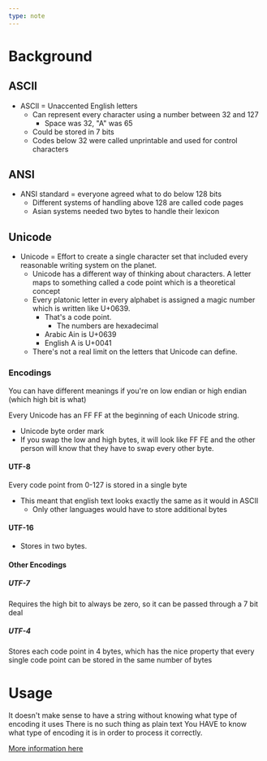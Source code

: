 ```yaml
---
type: note
---
```

# Background
## ASCII
- ASCII = Unaccented English letters
	- Can represent every character using a number between 32 and 127
		- Space was 32, "A" was 65
	- Could be stored in 7 bits
	- Codes below 32 were called unprintable and used for control characters

## ANSI
- ANSI standard = everyone agreed what to do below 128 bits
	- Different systems of handling above 128 are called code pages
	- Asian systems needed two bytes to handle their lexicon

## Unicode
- Unicode = Effort to create a single character set that included every reasonable writing system on the planet.
	- Unicode has a different way of thinking about characters. A letter maps to something called a code point which is a theoretical concept
	- Every platonic letter in every alphabet is assigned a magic number which is written like U+0639. 
		- That's a code point. 
			- The numbers are hexadecimal
		- Arabic Ain is U+0639
		- English A is U+0041
	- There's not a real limit on the letters that Unicode can define. 

### Encodings
You can have different meanings if you're on low endian or high endian (which high bit is what)

Every Unicode has an FF FF at the beginning of each Unicode string.
- Unicode byte order mark
- If you swap the low and high bytes, it will look like FF FE and the other person will know that they have to swap every other byte. 

#### UTF-8
Every code point from 0-127 is stored in a single byte
- This meant that english text looks exactly the same as it would in ASCII
	- Only other languages would have to store additional bytes

#### UTF-16
- Stores in two bytes. 

#### Other Encodings
##### UTF-7
Requires the high bit to always be zero, so it can be passed through a 7 bit deal

##### UTF-4
Stores each code point in 4 bytes, which has the nice property that every single code point can be stored in the same number of bytes

# Usage
It doesn't make sense to have a string without knowing what type of encoding it uses
There is no such thing as plain text
You HAVE to know what type of encoding it is in order to process it correctly.

[More information here](https://www.joelonsoftware.com/2003/10/08/the-absolute-minimum-every-software-developer-absolutely-positively-must-know-about-unicode-and-character-sets-no-excuses/)